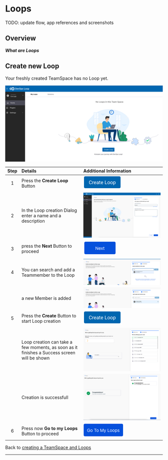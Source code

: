 # Loops

TODO: update flow, app references and screenshots

## Overview

_**What are Loops**_

## Create new Loop

Your freshly created TeamSpace has no Loop yet.

![Loops - Home][LoopHome]

| Step | Details                                                                                           | Additional Information                                                  |
|:----:|:--------------------------------------------------------------------------------------------------|:------------------------------------------------------------------------|
| 1 | Press the **Create Loop** Button | ![Create New Loop Button][CreateNewLoopButton] |
| 2 | In the Loop creation Dialog enter a name and a description  | ![Loops - Create New - Dialog][CreateNewDialog] |
| 3 | press the **Next** Button to proceed | ![Next Button][NextButton] |
| 4 | You can search and add a Teammember to the Loop | ![Loops - Create New - search Member][SearchAddMember] | 
|   | a new Member is added | ![Loops - Create New - member added][AddedMember] |
| 5 | Press the **Create** Button to start Loop creation | ![Create Button][CreateButton] |
|   | Loop creation can take a few moments, as soon as it finishes a Success screen will be shown | ![Loops - Create New - create process started][LoopCreation] |
|   | Creation is successfull | ![Loops - Create New - creation successfull][LoopCreatedSuccess] |
| 6 | Press now **Go to my Loops** Button to proceed | ![Go to my Loop Button][GoToMyLoops] |

Back to [creating a TeamSpace and Loops](../index.md#creation-of-a-teamspace-and-loops)

---

[LoopHome]: media/Loop_Teamspace_07_CreateNewLoop_Home.png
[CreateNewDialog]: media/Loop_Teamspace_08_CreateNewLoop_Dialog.png
[CreateNewLoopButton]: media/Loop_CreateNewLoop_Button.png
[NextButton]: ../../media/Button_NEXT.png
[SearchAddMember]: media/Loop_Teamspace_09_CreateNewLoop_searchMember.png
[AddedMember]: media/Loop_Teamspace_10_CreateNewLoop_MemberAdded.png
[CreateButton]: media/Loop_CreateNewLoop_Button.png
[LoopCreation]: media/Loop_Teamspace_11_CreateNewLoop_creation.png
[LoopCreatedSuccess]: media/Loop_Teamspace_12_CreateNewLoop_success.png
[GoToMyLoops]: media/Loops_GoToMyLoops_Button.png
[def]: media/Loop_Teamspace_07_CreateNewLoop_Home.png